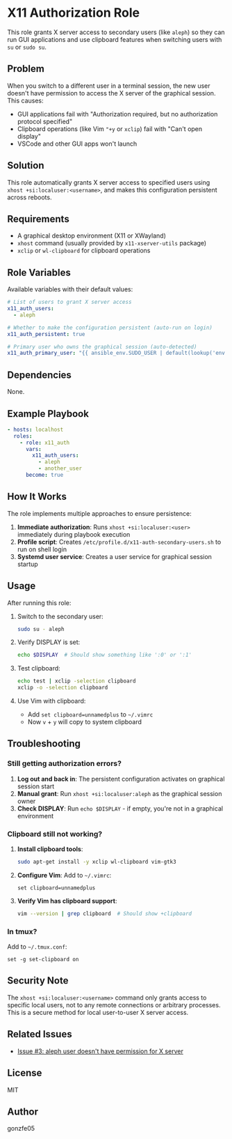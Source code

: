 # X11 Authorization Role

This role grants X server access to secondary users (like `aleph`) so they can run GUI applications and use clipboard features when switching users with `su` or `sudo su`.

## Problem

When you switch to a different user in a terminal session, the new user doesn't have permission to access the X server of the graphical session. This causes:

- GUI applications fail with "Authorization required, but no authorization protocol specified"
- Clipboard operations (like Vim `"+y` or `xclip`) fail with "Can't open display"
- VSCode and other GUI apps won't launch

## Solution

This role automatically grants X server access to specified users using `xhost +si:localuser:<username>`, and makes this configuration persistent across reboots.

## Requirements

- A graphical desktop environment (X11 or XWayland)
- `xhost` command (usually provided by `x11-xserver-utils` package)
- `xclip` or `wl-clipboard` for clipboard operations

## Role Variables

Available variables with their default values:

```yaml
# List of users to grant X server access
x11_auth_users:
  - aleph

# Whether to make the configuration persistent (auto-run on login)
x11_auth_persistent: true

# Primary user who owns the graphical session (auto-detected)
x11_auth_primary_user: "{{ ansible_env.SUDO_USER | default(lookup('env', 'USER')) }}"
```

## Dependencies

None.

## Example Playbook

```yaml
- hosts: localhost
  roles:
    - role: x11_auth
      vars:
        x11_auth_users:
          - aleph
          - another_user
      become: true
```

## How It Works

The role implements multiple approaches to ensure persistence:

1. **Immediate authorization**: Runs `xhost +si:localuser:<user>` immediately during playbook execution
2. **Profile script**: Creates `/etc/profile.d/x11-auth-secondary-users.sh` to run on shell login
3. **Systemd user service**: Creates a user service for graphical session startup

## Usage

After running this role:

1. Switch to the secondary user:
   ```bash
   sudo su - aleph
   ```

2. Verify DISPLAY is set:
   ```bash
   echo $DISPLAY  # Should show something like ':0' or ':1'
   ```

3. Test clipboard:
   ```bash
   echo test | xclip -selection clipboard
   xclip -o -selection clipboard
   ```

4. Use Vim with clipboard:
   - Add `set clipboard=unnamedplus` to `~/.vimrc`
   - Now `v` + `y` will copy to system clipboard

## Troubleshooting

### Still getting authorization errors?

1. **Log out and back in**: The persistent configuration activates on graphical session start
2. **Manual grant**: Run `xhost +si:localuser:aleph` as the graphical session owner
3. **Check DISPLAY**: Run `echo $DISPLAY` - if empty, you're not in a graphical environment

### Clipboard still not working?

1. **Install clipboard tools**:
   ```bash
   sudo apt-get install -y xclip wl-clipboard vim-gtk3
   ```

2. **Configure Vim**: Add to `~/.vimrc`:
   ```vim
   set clipboard=unnamedplus
   ```

3. **Verify Vim has clipboard support**:
   ```bash
   vim --version | grep clipboard  # Should show +clipboard
   ```

### In tmux?

Add to `~/.tmux.conf`:
```tmux
set -g set-clipboard on
```

## Security Note

The `xhost +si:localuser:<username>` command only grants access to specific local users, not to any remote connections or arbitrary processes. This is a secure method for local user-to-user X server access.

## Related Issues

- [Issue #3: aleph user doesn't have permission for X server](https://github.com/gonzfe05/ansible/issues/3)

## License

MIT

## Author

gonzfe05

